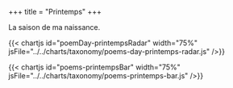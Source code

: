 +++
title = "Printemps"
+++

La saison de ma naissance.

{{< chartjs id="poemDay-printempsRadar" width="75%" jsFile="../../charts/taxonomy/poems-day-printemps-radar.js" />}}

{{< chartjs id="poems-printempsBar" width="75%" jsFile="../../charts/taxonomy/poems-printemps-bar.js" />}}